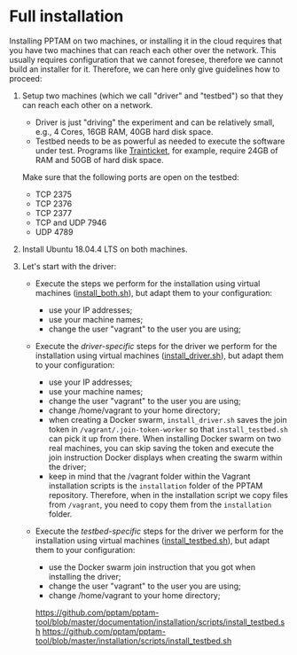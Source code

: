 # Full installation

Installing PPTAM on two machines, or installing it in the cloud requires that you have two machines that can reach each other over the network. This usually requires configuration that we cannot foresee, therefore we cannot build an installer for it. Therefore, we can here only give guidelines how to proceed:

1. Setup two machines (which we call "driver" and "testbed") so that they can reach each other on a network. 
   - Driver is just "driving" the experiment and can be relatively small, e.g., 4 Cores, 16GB RAM, 40GB hard disk space.
   - Testbed needs to be as powerful as needed to execute the software under test. Programs like [Trainticket](https://github.com/FudanSELab/train-ticket), for example, require 24GB of RAM and 50GB of hard disk space.
   
   Make sure that the following ports are open on the testbed:
   - TCP 2375
   - TCP 2376
   - TCP 2377
   - TCP and UDP 7946
   - UDP 4789

2. Install Ubuntu 18.04.4 LTS on both machines.
3. Let's start with the driver:
   - Execute the steps we perform for the installation using virtual machines ([install_both.sh](documentation/installation/scripts/install_both.sh)), but adapt them to your configuration: 
      - use your IP addresses;
      - use your machine names;
      - change the user "vagrant" to the user you are using;
   - Execute the *driver-specific* steps for the driver we perform for the installation using virtual machines ([install_driver.sh](documentation/installation/scripts/install_driver.sh)), but adapt them to your configuration: 
      - use your IP addresses;
      - use your machine names;
      - change the user "vagrant" to the user you are using;
      - change /home/vagrant to your home directory;
      - when creating a Docker swarm, `install_driver.sh` saves the join token in `/vagrant/.join-token-worker` so that `install_testbed.sh` can pick it up from there. When installing Docker swarm on two real machines, you can skip saving the token and execute the join instruction Docker displays when creating the swarm within the driver;
      - keep in mind that the /vagrant folder within the Vagrant installation scripts is the `installation` folder of the PPTAM repository. Therefore, when in the installation script we copy files from `/vagrant`, you need to copy them from the `installation` folder.
   - Execute the *testbed-specific* steps for the driver we perform for the installation using virtual machines ([install_testbed.sh](documentation/installation/scripts/install_testbed.sh)), but adapt them to your configuration: 
      - use the Docker swarm join instruction that you got when installing the driver;
      - change the user "vagrant" to the user you are using;
      - change /home/vagrant to your home directory;

      https://github.com/pptam/pptam-tool/blob/master/documentation/installation/scripts/install_testbed.sh
      https://github.com/pptam/pptam-tool/blob/master/installation/scripts/install_testbed.sh